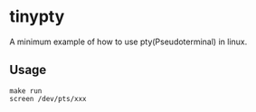 # tinypty 

A minimum example of how to use pty(Pseudoterminal) in linux.

## Usage

```
make run
screen /dev/pts/xxx
```
